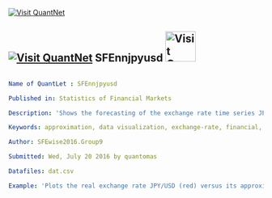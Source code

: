 
[<img src="https://github.com/QuantLet/Styleguide-and-Validation-procedure/blob/master/pictures/banner.png" alt="Visit QuantNet">](http://quantlet.de/index.php?p=info)

## [<img src="https://github.com/QuantLet/Styleguide-and-Validation-procedure/blob/master/pictures/qloqo.png" alt="Visit QuantNet">](http://quantlet.de/) **SFEnnjpyusd** [<img src="https://github.com/QuantLet/Styleguide-and-Validation-procedure/blob/master/pictures/QN2.png" width="60" alt="Visit QuantNet 2.0">](http://quantlet.de/d3/ia)

```yaml

Name of QuantLet : SFEnnjpyusd 

Published in: Statistics of Financial Markets

Description: 'Shows the forecasting of the exchange rate time series JPY/USD using RBF (radial basis function) neural networks considering 3 periods of time dependency. 80% of data is taken as training set and 20% as validation set.'

Keywords: approximation, data visualization, exchange-rate, financial, forecast, graphical representation, neural-network, plot, rbf, time-series, visualization

Author: SFEwise2016.Group9

Submitted: Wed, July 20 2016 by quantomas

Datafiles: dat.csv

Example: 'Plots the real exchange rate JPY/USD (red) versus its approximation through RBF neural network (blue): training set(above) and forecasts(below).'
